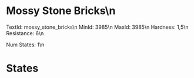 # Mossy Stone Bricks\n
TextId: mossy_stone_bricks\n
MinId: 3985\n
MaxId: 3985\n
Hardness: 1,5\n
Resistance: 6\n

Num States: 1\n
# States
```

```